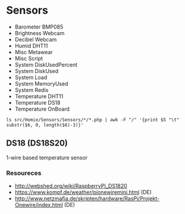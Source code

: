 # Sensors

 - Barometer	BMP085
 - Brightness	Webcam
 - Decibel	Webcam
 - Humid	DHT11
 - Misc	Metawear
 - Misc	Script
 - System	DiskUsedPercent
 - System	DiskUsed
 - System	Load
 - System	MemoryUsed
 - System	Redis
 - Temperature	DHT11
 - Temperature	DS18
 - Temperature	OnBoard

```
ls src/Homie/Sensors/Sensors/*/*.php | awk -F "/" '{print $5 "\t" substr($6, 0, length($6)-3)}'
```

## DS18 (DS18S20)
1-wire based temperature sensor
### Resoureces
- http://webshed.org/wiki/RaspberryPI_DS1820
- https://www.kompf.de/weather/pionewiremini.html (DE)
- http://www.netzmafia.de/skripten/hardware/RasPi/Projekt-Onewire/index.html (DE)
